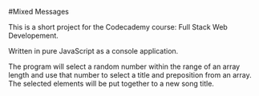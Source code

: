 #Mixed Messages

This is a short project for the Codecademy course: Full Stack Web Developement.

Written in pure JavaScript as a console application.

The program will select a random number within the range of an array length and use that number to select a title and preposition from an array.
The selected elements will be put together to a new song title.